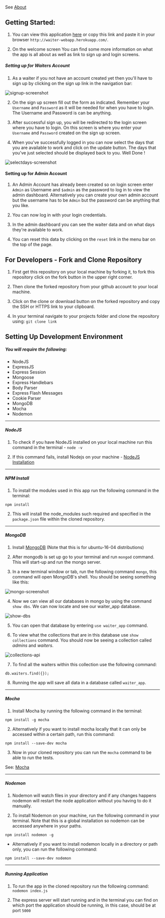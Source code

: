 See <a href="https://github.com/GarethW1994/waiter_webapp/tree/about">About</a>

## Getting Started:
1. You can view this application <a href="http://waiter-webapp.herokuapp.com/">here</a> or copy this link and paste it in your browser `http://waiter-webapp.herokuapp.com/`.

2. On the welcome screen You can find some more information on what the app is all about as well as link to sign up and login screens.

##### Setting up for Waiters Account

1. As a waiter if you not have an account created yet then you'll have to sign up by clicking on the sign up link in the navigation bar:

![signup-screenshot](https://user-images.githubusercontent.com/22448019/29669142-ca62038a-88e2-11e7-8a68-74ff55dbf0a5.png)

2. On the sign up screen fill out the form as indicated. Remember your `Username` and `Password` as it will be needed for when you have to login. The Username and Password is can be anything.

3. After successful sign up, you will be redirected to the login screen where you have to login. On this screen is where you enter your `Username` and `Password` created on the sign up screen.

4. When you've successfully logged in you can now select the days that you are available to work and click on the update button. The days that you've just selected should be displayed back to you. Well Done !

![selectdays-screenshot](https://user-images.githubusercontent.com/22448019/29670208-4e2b400c-88e6-11e7-8026-aa7d4bb8668f.png)


#### Setting up for Admin Account
1. An Admin Account has already been created so on login screen enter `Admin` as Username and `$admin` as the password to log in to view the admin dashboard.
   Alternatively you can create your own admin account but the username has to be `Admin` but the password can be anything that you like.

2. You can now log in with your login credentials.

3. In the admin dashboard you can see the waiter data and on what days they're available to work.

4. You can reset this data by clicking on the `reset` link in the menu bar on the top of the page.

##  For Developers - Fork and Clone Repository

1. First get this repository on your local machine by forking it, to fork this repository click on the fork button in the upper right corner.

2. Then clone the forked repository from your github account to your local machine.

3. Click on the clone or download button on the forked repository and copy the SSH or HTTPS link to your clipboard.

4. In your terminal navigate to your projects folder and clone the repository using: `git clone link`

## Setting Up Development Environment
##### You will require the following:
- NodeJS
- ExpressJS
- Express Session
- Mongoose
- Express Handlebars
- Body Parser
- Express Flash Messages
- Cookie Parser
- MongoDB
- Mocha
- Nodemon

---

##### NodeJS
1. To check if you have NodeJS installed on your local machine run this command in the terminal - `node -v`

2. If this command fails, install Nodejs on your machine - <a href="">NodeJS Installation</a>

---

##### NPM Install
1. To install the modules used in this app run the following command in the terminal:
  ```
  npm install
  ```
2. This will install the node_modules such required and specified in the `package.json` file within the cloned repository.

---

##### MongoDB
1. Install <a href="https://www.digitalocean.com/community/tutorials/how-to-install-and-secure-mongodb-on-ubuntu-16-04"> MongoDB</a> (Note that this is for ubuntu-16-04    distributions)

2. After mongodb is set up go to your terminal and run `mongod` command. This will start-up and run the mongo server.

3. In a new terminal window or tab, run the following command `mongo`, this command will open MongoDB's shell. You should be seeing something like this:

  ![mongo-screenshot](https://user-images.githubusercontent.com/22448019/29771337-85aec57a-8bf3-11e7-80be-2ceb18da26f8.png)

4. Now we can view all our databases in mongo by using the command `show dbs`. We can now locate and see our waiter_app database.

  ![show-dbs](https://user-images.githubusercontent.com/22448019/29771899-58131884-8bf6-11e7-9399-231e7601fba7.png)

5. You can open that database by entering `use waiter_app` command.

6. To view what the collections that are in this database use `show collections` command. You should now be seeing a collection called *admins* and *waiters*.

![collections-api](https://user-images.githubusercontent.com/22448019/29772256-3d10f7d4-8bf8-11e7-8b71-b89afe7c3c97.png)

7. To find all the waiters within this collection use the following command:
```
db.waiters.find({});
```

8. Running the app will save all data in a database called `waiter_app`.

---

##### Mocha
1. Install Mocha by running the following command in the terminal:
  ```
  npm install -g mocha
  ```
2. Alternatively if you want to install mocha locally that it can only be accessed within a certain path, run this command:
  ```
  npm install --save-dev mocha
  ```

3.  Now in your cloned repository you can run the `mocha` command to be able to run the tests.

See: <a href="https://mochajs.org/">Mocha</a>

---

##### Nodemon

1. Nodemon will watch files in your directory and if any changes happens nodemon will restart the node application without you having to do it manually.

2. To install Nodemon on your machine, run the following command in your terminal. Note that this is a global installation so nodemon can be accessed anywhere
in your paths.
```
npm install nodemon -g
```
- Alternatively if you want to install nodemon locally in a directory or path only, you can run the following command:
```
npm install --save-dev nodemon
```

---
##### Running Application
1. To run the app in the cloned repository run the following command: `nodemon index.js`

2. The express server will start running and in the terminal you can find on which port the application should be running, in this case, should be at port `5000`
